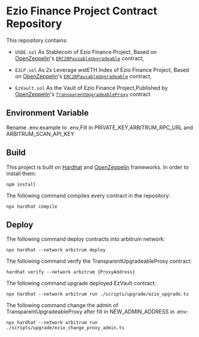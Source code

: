 # Ezio Finance Project Contract Repository

This repository contains:

- `USDE.sol` As Stablecoin of Ezio Finance Project, Based on
  [OpenZeppelin]'s [`ERC20PausableUpgradeable`] contract,

- `E2LP.sol` As 2x Leverage wstETH Index of Ezio Finance Project, Based on
  [OpenZeppelin]'s [`ERC20PausableUpgradeable`] contract,

- `EzVault.sol` As the Vault of Ezio Finance Project,Published by [OpenZeppelin]'s
  [`TransparentUpgradeableProxy`] contract

[OpenZeppelin]: https://openzeppelin.org/
[`ERC20PausableUpgradeable`]: https://github.com/OpenZeppelin/openzeppelin-contracts-upgradeable/blob/master/contracts/token/ERC20/extensions/ERC20PausableUpgradeable.sol
[`TransparentUpgradeableProxy`]: https://github.com/OpenZeppelin/openzeppelin-contracts/blob/master/contracts/proxy/transparent/TransparentUpgradeableProxy.sol

Environment Variable
-----

Rename .env.example to .env,Fill in PRIVATE_KEY,ARBITRUM_RPC_URL and ARBITRUM_SCAN_API_KEY 

Build
-----

This project is built on [Hardhat] and [OpenZeppelin] frameworks.  In order to
install them:

    npm install

The following command compiles every contract in the repository:

    npx hardhat compile

[Hardhat]: https://hardhat.org/docs

Deploy
-----

The following command deploy contracts into arbitrum network:

    npx hardhat --network arbitrum deploy

The following command verify the TransparentUpgradeableProxy contract:

    hardhat verify --network arbitrum {ProxyAddress}

The following command upgrade deployed EzVault contract:

    npx hardhat --network arbitrum run ./scripts/upgrade/ezio_upgrade.ts

The following command change the admin of TransparentUpgradeableProxy after fill in NEW_ADMIN_ADDRESS in .env:

    npx hardhat --network arbitrum run ./scripts/upgrade/ezio_change_proxy_admin.ts
